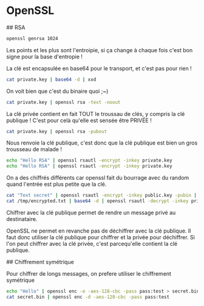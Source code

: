 # OpenSSL

## RSA

``` sh
openssl genrsa 1024
```

Les points et les plus sont l'entroipie, si ça change à chaque fois c'est 
bon signe pour la base d'entropie !

La clé est encapsulée en base64 pour le transport, et c'est pas pour rien !

``` sh
cat private.key | base64 -d | xxd
``` 

On voit bien que c'est du binaire quoi ;~)

``` sh
cat private.key | openssl rsa -text -noout
``` 

La clé privée contient en fait TOUT le troussau de clés, y compris la clé
publique ! C'est pour celà qu'elle est sensée être PRIVÉE !

``` sh
cat private.key | openssl rsa -pubout
``` 

Nous renvoie la clé publique, c'est donc que la clé publique est bien un 
gros trousseau de malade !

``` sh
echo "Hello RSA" | openssl rsautl -encrypt -inkey private.key
echo "Hello RSA" | openssl rsautl -encrypt -inkey private.key
```

On a des chiffrés différents car openssl fait du bourrage avec du random 
quand l'entrée est plus petite que la clé.

``` sh
cat "Text secret" | openssl rsautl -encrypt -inkey public.key -pubin | base64 > /tmp/encrypted.txt
cat /tmp/encrypted.txt | base64 -d | openssl rsautl -decrypt -inkey private.key
``` 

Chiffrer avec la clé publique permet de rendre un message privé au 
destinataire.

OpenSSL ne permet en revanche pas de déchiffrer avec la clé publique.
Il faut donc utiliser la clé publique pour chiffrer et la privée pour 
déchiffrer. Si l'on peut chiffrer avec la clé privée, c'est parcequ'elle
contient la clé publique.

## Chiffrement symétrique

Pour chiffrer de longs messages, on prefere utiliser le chiffrement symétrique

``` sh
echo "Hello" | openssl enc -e -aes-128-cbc -pass pass:test > secret.bin
cat secret.bin | openssl enc -d -aes-128-cbc -pass pass:test
```



